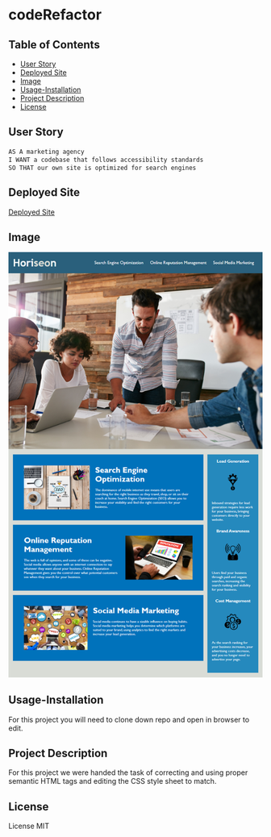 # codeRefactor

## Table of Contents

* [User Story](#-User-Story)
* [Deployed Site](#-Deployed-Site)
* [Image](#-Image)
* [Usage-Installation](#Usage-Installation)
* [Project Description](#-Project-Description)
* [License](#-License)

## User Story

```
AS A marketing agency
I WANT a codebase that follows accessibility standards
SO THAT our own site is optimized for search engines
```

## Deployed Site

[Deployed Site](https://enevarez-ops.github.io/codeRefractor/)

## Image

![codeRefractor ScreenCap](/assets/images/codeRefractor-ScreenCap.png)

## Usage-Installation 

For this project you will need to clone down repo and open in browser to edit. 

## Project Description

For this project we were handed the task of correcting and using proper semantic HTML tags and editing the CSS style sheet to match.

## License

License MIT 